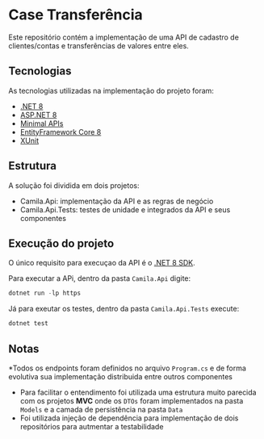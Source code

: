 # Case Transferência

Este repositório contém a implementação de uma API de cadastro de clientes/contas e transferências de valores entre eles.

## Tecnologias

As tecnologias utilizadas na implementação do projeto foram:

* [.NET 8](https://learn.microsoft.com/pt-br/dotnet/)
* [ASP.NET 8](https://learn.microsoft.com/pt-br/aspnet/core/?view=aspnetcore-8.0)
* [Minimal APIs](https://learn.microsoft.com/pt-br/aspnet/core/fundamentals/minimal-apis/overview?view=aspnetcore-8.0)
* [EntityFramework Core 8](https://learn.microsoft.com/pt-br/ef/core/)
* [XUnit](https://xunit.net)

## Estrutura

A solução foi dividida em dois projetos:

* Camila.Api: implementação da API e as regras de negócio
* Camila.Api.Tests: testes de unidade e integrados da API e seus componentes

## Execução do projeto

O único requisito para execuçao da API é o [.NET 8 SDK](https://dot.net/downloads).

Para executar a APi, dentro da pasta `Camila.Api` digite:

```powershell
dotnet run -lp https
```

Já para exeutar os testes, dentro da pasta `Camila.Api.Tests` execute:

```powershell
dotnet test
```

## Notas

*Todos os endpoints foram definidos no arquivo `Program.cs` e de forma evolutiva sua implementação distribuida entre outros componentes
* Para facilitar o entendimento foi utilizada uma estrutura muito parecida com os projetos **MVC** onde os `DTOs` foram implementados na pasta `Models` e a camada de persistência na pasta `Data`
* Foi utilizada injeção de dependência para implementação de dois repositórios  para autmentar a testabilidade